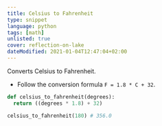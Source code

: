 ```yaml
---
title: Celsius to Fahrenheit
type: snippet
language: python
tags: [math]
unlisted: true
cover: reflection-on-lake
dateModified: 2021-01-04T12:47:04+02:00
---
```


Converts Celsius to Fahrenheit.

- Follow the conversion formula `F = 1.8 * C + 32`.

```py
def celsius_to_fahrenheit(degrees):
  return ((degrees * 1.8) + 32)
```

```py
celsius_to_fahrenheit(180) # 356.0
```
